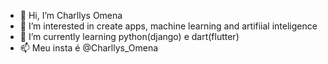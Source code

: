 - 👋 Hi, I’m  Charllys Omena
- 👀 I’m interested in create apps, machine learning and artifiial inteligence
- 🌱 I’m currently learning  python(django) e dart(flutter)
- 📫  Meu insta é @Charllys_Omena

<!---
CharllysOmena/CharllysOmena is a ✨ special ✨ repository because its `README.md` (this file) appears on your GitHub profile.
You can click the Preview link to take a look at your changes.
--->
